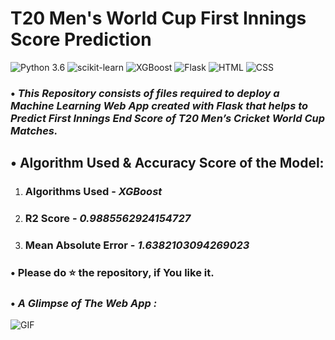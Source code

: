# **T20 Men's World Cup First Innings Score Prediction**
![Python 3.6](https://img.shields.io/badge/Python-3.6-brightgreen.svg) ![scikit-learn](https://img.shields.io/badge/Library-Scikit_Learn-orange.svg) ![XGBoost](https://img.shields.io/badge/Library-XGBoost-blue.svg) ![Flask](https://img.shields.io/badge/Framework-Flask-critical.svg) ![HTML](https://img.shields.io/badge/HTML-5.0-informational.svg) ![CSS](https://img.shields.io/badge/CSS-3.0-ff69b4.svg)



### • _This Repository consists of files required to deploy a **Machine Learning Web App** created with **Flask** that helps to **Predict First Innings End Score of T20 Men’s Cricket World Cup Matches.**_

## • **Algorithm Used & Accuracy Score of the Model:**

1. ### **Algorithms Used -** _XGBoost_

2. ### **R2 Score -** _0.9885562924154727_

3. ### **Mean Absolute Error -** _1.6382103094269023_

### • **Please do ⭐ the repository, if You like it.**

### • **_A Glimpse of The Web App :_**

 ![GIF](readme_resources/Preview.gif)
 
